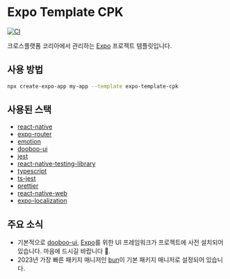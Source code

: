 # Expo Template CPK

[![CI](https://github.com/crossplatformkorea/expo-template-cpk/actions/workflows/ci.yml/badge.svg)](https://github.com/crossplatformkorea/expo-template-cpk/actions/workflows/ci.yml)

크로스플랫폼 코리아에서 관리하는 [Expo](https://expo.io) 프로젝트 템플릿입니다.

## 사용 방법

```bash
npx create-expo-app my-app --template expo-template-cpk
```

## 사용된 스택

- [react-native](https://github.com/facebook/react-native)
- [expo-router](https://expo.github.io/router)
- [emotion](https://emotion.sh)
- [dooboo-ui](https://github.com/dooboolab/dooboo-ui)
- [jest](https://github.com/facebook/jest)
- [react-native-testing-library](https://github.com/callstack/react-native-testing-library)
- [typescript](https://github.com/Microsoft/TypeScript)
- [ts-jest](https://github.com/kulshekhar/ts-jest)
- [prettier](https://prettier.io)
- [react-native-web](https://github.com/necolas/react-native-web)
- [expo-localization](https://docs.expo.dev/versions/latest/sdk/localization)

## 주요 소식

- 기본적으로 [dooboo-ui](https://github.com/dooboolab/dooboo-ui), [Expo](https://expo.io)를 위한 UI 프레임워크가 프로젝트에 사전 설치되어 있습니다. 마음에 드시길 바랍니다 🧡.
- 2023년 가장 빠른 패키지 매니저인 [bun](https://bun.sh)이 기본 패키지 매니저로 설정되어 있습니다.
